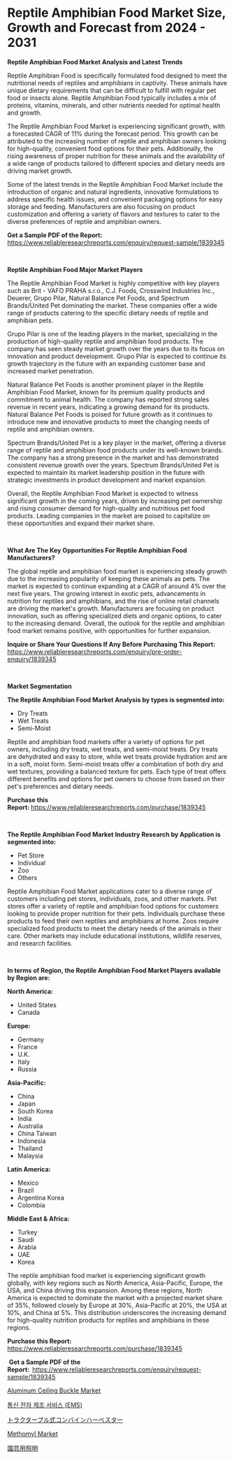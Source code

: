 <p><h1>Reptile Amphibian Food Market Size, Growth and Forecast from 2024 - 2031</h1></p><p><strong>Reptile Amphibian Food Market Analysis and Latest Trends</strong></p>
<p><p>Reptile Amphibian Food is specifically formulated food designed to meet the nutritional needs of reptiles and amphibians in captivity. These animals have unique dietary requirements that can be difficult to fulfill with regular pet food or insects alone. Reptile Amphibian Food typically includes a mix of proteins, vitamins, minerals, and other nutrients needed for optimal health and growth.</p><p>The Reptile Amphibian Food Market is experiencing significant growth, with a forecasted CAGR of 11% during the forecast period. This growth can be attributed to the increasing number of reptile and amphibian owners looking for high-quality, convenient food options for their pets. Additionally, the rising awareness of proper nutrition for these animals and the availability of a wide range of products tailored to different species and dietary needs are driving market growth.</p><p>Some of the latest trends in the Reptile Amphibian Food Market include the introduction of organic and natural ingredients, innovative formulations to address specific health issues, and convenient packaging options for easy storage and feeding. Manufacturers are also focusing on product customization and offering a variety of flavors and textures to cater to the diverse preferences of reptile and amphibian owners.</p></p>
<p><strong>Get a Sample PDF of the Report:&nbsp;</strong> <a href="https://www.reliableresearchreports.com/enquiry/request-sample/1839345">https://www.reliableresearchreports.com/enquiry/request-sample/1839345</a></p>
<p>&nbsp;</p>
<p><strong>Reptile Amphibian Food Major Market Players</strong></p>
<p><p>The Reptile Amphibian Food Market is highly competitive with key players such as Brit - VAFO PRAHA s.r.o., C.J. Foods, Crosswind Industries Inc., Deuerer, Grupo Pilar, Natural Balance Pet Foods, and Spectrum Brands/United Pet dominating the market. These companies offer a wide range of products catering to the specific dietary needs of reptile and amphibian pets.</p><p>Grupo Pilar is one of the leading players in the market, specializing in the production of high-quality reptile and amphibian food products. The company has seen steady market growth over the years due to its focus on innovation and product development. Grupo Pilar is expected to continue its growth trajectory in the future with an expanding customer base and increased market penetration.</p><p>Natural Balance Pet Foods is another prominent player in the Reptile Amphibian Food Market, known for its premium quality products and commitment to animal health. The company has reported strong sales revenue in recent years, indicating a growing demand for its products. Natural Balance Pet Foods is poised for future growth as it continues to introduce new and innovative products to meet the changing needs of reptile and amphibian owners.</p><p>Spectrum Brands/United Pet is a key player in the market, offering a diverse range of reptile and amphibian food products under its well-known brands. The company has a strong presence in the market and has demonstrated consistent revenue growth over the years. Spectrum Brands/United Pet is expected to maintain its market leadership position in the future with strategic investments in product development and market expansion.</p><p>Overall, the Reptile Amphibian Food Market is expected to witness significant growth in the coming years, driven by increasing pet ownership and rising consumer demand for high-quality and nutritious pet food products. Leading companies in the market are poised to capitalize on these opportunities and expand their market share.</p></p>
<p>&nbsp;</p>
<p><strong>What Are The Key Opportunities For Reptile Amphibian Food Manufacturers?</strong></p>
<p><p>The global reptile and amphibian food market is experiencing steady growth due to the increasing popularity of keeping these animals as pets. The market is expected to continue expanding at a CAGR of around 4% over the next five years. The growing interest in exotic pets, advancements in nutrition for reptiles and amphibians, and the rise of online retail channels are driving the market's growth. Manufacturers are focusing on product innovation, such as offering specialized diets and organic options, to cater to the increasing demand. Overall, the outlook for the reptile and amphibian food market remains positive, with opportunities for further expansion.</p></p>
<p><strong>Inquire or Share Your Questions If Any Before Purchasing This Report:</strong> <a href="https://www.reliableresearchreports.com/enquiry/pre-order-enquiry/1839345">https://www.reliableresearchreports.com/enquiry/pre-order-enquiry/1839345</a></p>
<p>&nbsp;</p>
<p><strong>Market Segmentation</strong></p>
<p><strong>The Reptile Amphibian Food Market Analysis by types is segmented into:</strong></p>
<p><ul><li>Dry Treats</li><li>Wet Treats</li><li>Semi-Moist</li></ul></p>
<p><p>Reptile and amphibian food markets offer a variety of options for pet owners, including dry treats, wet treats, and semi-moist treats. Dry treats are dehydrated and easy to store, while wet treats provide hydration and are in a soft, moist form. Semi-moist treats offer a combination of both dry and wet textures, providing a balanced texture for pets. Each type of treat offers different benefits and options for pet owners to choose from based on their pet's preferences and dietary needs.</p></p>
<p><strong>Purchase this Report:&nbsp;</strong><a href="https://www.reliableresearchreports.com/purchase/1839345">https://www.reliableresearchreports.com/purchase/1839345</a></p>
<p>&nbsp;</p>
<p><strong>The Reptile Amphibian Food Market Industry Research by Application is segmented into:</strong></p>
<p><ul><li>Pet Store</li><li>Individual</li><li>Zoo</li><li>Others</li></ul></p>
<p><p>Reptile Amphibian Food Market applications cater to a diverse range of customers including pet stores, individuals, zoos, and other markets. Pet stores offer a variety of reptile and amphibian food options for customers looking to provide proper nutrition for their pets. Individuals purchase these products to feed their own reptiles and amphibians at home. Zoos require specialized food products to meet the dietary needs of the animals in their care. Other markets may include educational institutions, wildlife reserves, and research facilities.</p></p>
<p>&nbsp;</p>
<p><strong>In terms of Region, the Reptile Amphibian Food Market Players available by Region are:</strong></p>
<p>
    <p> <strong> North America: </strong>
        <ul>
            <li>United States</li>
            <li>Canada</li>
        </ul>
        </p> 
    <p> <strong> Europe: </strong>
        <ul>
            <li>Germany</li>
            <li>France</li>
            <li>U.K.</li>
            <li>Italy</li>
            <li>Russia</li>
        </ul>
        </p> 
    <p> <strong> Asia-Pacific: </strong>
        <ul>
            <li>China</li>
            <li>Japan</li>
            <li>South Korea</li>
            <li>India</li>
            <li>Australia</li>
            <li>China Taiwan</li>
            <li>Indonesia</li>
            <li>Thailand</li>
            <li>Malaysia</li>
        </ul>
        </p> 
    <p> <strong> Latin America: </strong>
        <ul>
            <li>Mexico</li>
            <li>Brazil</li>
            <li>Argentina Korea</li>
            <li>Colombia</li>
        </ul>
        </p> 
    <p> <strong> Middle East & Africa: </strong>
        <ul>
            <li>Turkey</li>
            <li>Saudi</li>
            <li>Arabia</li>
            <li>UAE</li>
            <li>Korea</li>
        </ul>
    </p>
    </p>
<p><p>The reptile amphibian food market is experiencing significant growth globally, with key regions such as North America, Asia-Pacific, Europe, the USA, and China driving this expansion. Among these regions, North America is expected to dominate the market with a projected market share of 35%, followed closely by Europe at 30%, Asia-Pacific at 20%, the USA at 10%, and China at 5%. This distribution underscores the increasing demand for high-quality nutrition products for reptiles and amphibians in these regions.</p></p>
<p><strong>Purchase this Report: </strong><a href="https://www.reliableresearchreports.com/purchase/1839345">https://www.reliableresearchreports.com/purchase/1839345</a></p>
<p>&nbsp;<strong>Get a Sample PDF of the Report:&nbsp;&nbsp;</strong><a href="https://www.reliableresearchreports.com/enquiry/request-sample/1839345">https://www.reliableresearchreports.com/enquiry/request-sample/1839345</a></p>
<p><strong></strong></p>
<p><p><a href="https://github.com/fiixsa/Market-Research-Report-List-2/blob/main/aluminum-ceiling-buckle-market.md">Aluminum Ceiling Buckle Market</a></p><p><a href="https://github.com/vsckjg50460/Market-Research-Report-List-1/blob/main/93961537172.md">통신 전자 제조 서비스 (EMS)</a></p><p><a href="https://github.com/bucuel854722/Market-Research-Report-List-1/blob/main/82400207728.md">トラクタープル式コンバインハーベスター</a></p><p><a href="https://issuu.com/reportprime-2/docs/methomyl-market-size-2030.pptx">Methomyl Market</a></p><p><a href="https://github.com/xemfu2379520/Market-Research-Report-List-1/blob/main/28214737727.md">園芸用照明</a></p></p>